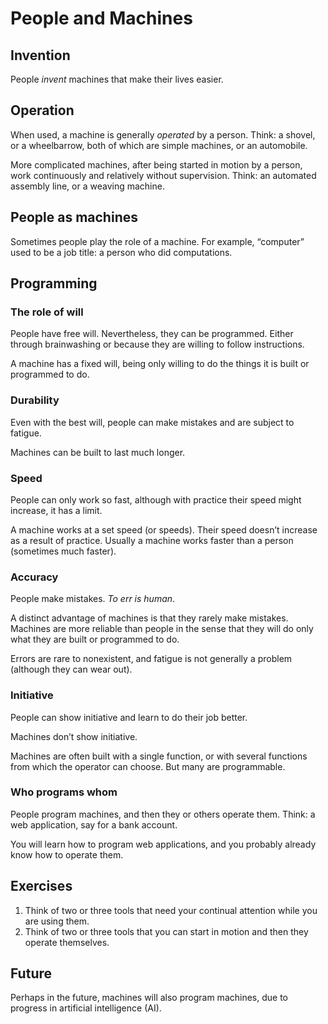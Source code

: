# People and Machines


## Invention

People _invent_ machines that make their lives easier.


## Operation

When used, a machine is generally _operated_ by a person. Think: a shovel, or a wheelbarrow, both of which are simple machines, or an automobile.

More complicated machines, after being started in motion by a person, work continuously and relatively without supervision. Think: an automated assembly line, or a weaving machine.


## People as machines

Sometimes people play the role of a machine. For example, “computer” used to be a job title: a person who did computations.


## Programming


### The role of will

People have free will. Nevertheless, they can be programmed. Either through brainwashing or because they are willing to follow instructions.

A machine has a fixed will, being only willing to do the things it is built or programmed to do.


### Durability

Even with the best will, people can make mistakes and are subject to fatigue. 

Machines can be built to last much longer.


### Speed

People can only work so fast, although with practice their speed might increase, it has a limit.

A machine works at a set speed (or speeds). Their speed doesn’t increase as a result of practice. Usually a machine works faster than a person (sometimes much faster).


### Accuracy

People make mistakes. _To err is human_.

A distinct advantage of machines is that they rarely make mistakes. Machines are more reliable than people in the sense that they will do only what they are built or programmed to do. 

Errors are rare to nonexistent, and fatigue is not generally a problem (although they can wear out).


### Initiative

People can show initiative and learn to do their job better.

Machines don’t show initiative.

Machines are often built with a single function, or with several functions from which the operator can choose. But many are programmable. 


### Who programs whom

People program machines, and then they or others operate them. Think: a web application, say for a bank account. 

You will learn how to program web applications, and you probably already know how to operate them.

## Exercises

1. Think of two or three tools that need your continual attention while you are using them.
2. Think of two or three tools that you can start in motion and then they operate themselves.


## Future

Perhaps in the future, machines will also program machines, due to progress in artificial intelligence (AI).
